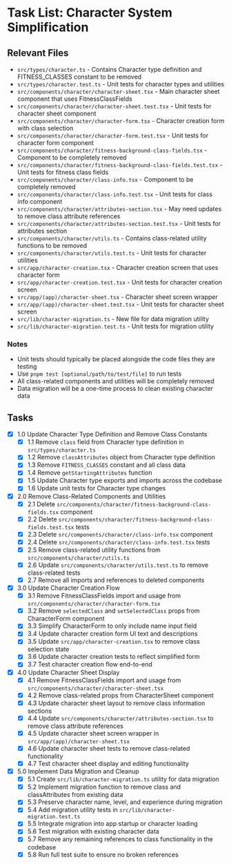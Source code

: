 # Task List: Character System Simplification

## Relevant Files

- `src/types/character.ts` - Contains Character type definition and FITNESS_CLASSES constant to be removed
- `src/types/character.test.ts` - Unit tests for character types and utilities
- `src/components/character/character-sheet.tsx` - Main character sheet component that uses FitnessClassFields
- `src/components/character/character-sheet.test.tsx` - Unit tests for character sheet component
- `src/components/character/character-form.tsx` - Character creation form with class selection
- `src/components/character/character-form.test.tsx` - Unit tests for character form component
- `src/components/character/fitness-background-class-fields.tsx` - Component to be completely removed
- `src/components/character/fitness-background-class-fields.test.tsx` - Unit tests for fitness class fields
- `src/components/character/class-info.tsx` - Component to be completely removed
- `src/components/character/class-info.test.tsx` - Unit tests for class info component
- `src/components/character/attributes-section.tsx` - May need updates to remove class attribute references
- `src/components/character/attributes-section.test.tsx` - Unit tests for attributes section
- `src/components/character/utils.ts` - Contains class-related utility functions to be removed
- `src/components/character/utils.test.ts` - Unit tests for character utilities
- `src/app/character-creation.tsx` - Character creation screen that uses character form
- `src/app/character-creation.test.tsx` - Unit tests for character creation screen
- `src/app/(app)/character-sheet.tsx` - Character sheet screen wrapper
- `src/app/(app)/character-sheet.test.tsx` - Unit tests for character sheet screen
- `src/lib/character-migration.ts` - New file for data migration utility
- `src/lib/character-migration.test.ts` - Unit tests for migration utility

### Notes

- Unit tests should typically be placed alongside the code files they are testing
- Use `pnpm test [optional/path/to/test/file]` to run tests
- All class-related components and utilities will be completely removed
- Data migration will be a one-time process to clean existing character data

## Tasks

- [x] 1.0 Update Character Type Definition and Remove Class Constants
  - [x] 1.1 Remove `class` field from Character type definition in `src/types/character.ts`
  - [x] 1.2 Remove `classAttributes` object from Character type definition
  - [x] 1.3 Remove `FITNESS_CLASSES` constant and all class data
  - [x] 1.4 Remove `getStartingAttributes` function
  - [x] 1.5 Update Character type exports and imports across the codebase
  - [x] 1.6 Update unit tests for Character type changes

- [x] 2.0 Remove Class-Related Components and Utilities
  - [x] 2.1 Delete `src/components/character/fitness-background-class-fields.tsx` component
  - [x] 2.2 Delete `src/components/character/fitness-background-class-fields.test.tsx` tests
  - [x] 2.3 Delete `src/components/character/class-info.tsx` component
  - [x] 2.4 Delete `src/components/character/class-info.test.tsx` tests
  - [x] 2.5 Remove class-related utility functions from `src/components/character/utils.ts`
  - [x] 2.6 Update `src/components/character/utils.test.ts` to remove class-related tests
  - [x] 2.7 Remove all imports and references to deleted components

- [x] 3.0 Update Character Creation Flow
  - [x] 3.1 Remove FitnessClassFields import and usage from `src/components/character/character-form.tsx`
  - [x] 3.2 Remove `selectedClass` and `setSelectedClass` props from CharacterForm component
  - [x] 3.3 Simplify CharacterForm to only include name input field
  - [x] 3.4 Update character creation form UI text and descriptions
  - [x] 3.5 Update `src/app/character-creation.tsx` to remove class selection state
  - [x] 3.6 Update character creation tests to reflect simplified form
  - [x] 3.7 Test character creation flow end-to-end

- [x] 4.0 Update Character Sheet Display
  - [x] 4.1 Remove FitnessClassFields import and usage from `src/components/character/character-sheet.tsx`
  - [x] 4.2 Remove class-related props from CharacterSheet component
  - [x] 4.3 Update character sheet layout to remove class information sections
  - [x] 4.4 Update `src/components/character/attributes-section.tsx` to remove class attribute references
  - [x] 4.5 Update character sheet screen wrapper in `src/app/(app)/character-sheet.tsx`
  - [x] 4.6 Update character sheet tests to remove class-related functionality
  - [x] 4.7 Test character sheet display and editing functionality

- [x] 5.0 Implement Data Migration and Cleanup
  - [x] 5.1 Create `src/lib/character-migration.ts` utility for data migration
  - [x] 5.2 Implement migration function to remove class and classAttributes from existing data
  - [x] 5.3 Preserve character name, level, and experience during migration
  - [x] 5.4 Add migration utility tests in `src/lib/character-migration.test.ts`
  - [x] 5.5 Integrate migration into app startup or character loading
  - [x] 5.6 Test migration with existing character data
  - [x] 5.7 Remove any remaining references to class functionality in the codebase
  - [x] 5.8 Run full test suite to ensure no broken references
